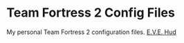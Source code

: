 # Team Fortress 2 Config Files

My personal Team Fortress 2 configuration files.
[E.V.E. Hud](https://pixelhorizon.pl/eve_hud/updater/)
